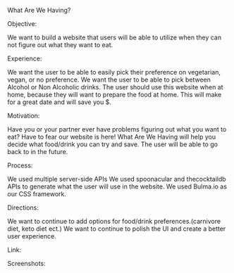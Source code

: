 What Are We Having?

Objective:

We want to build a website that users will be able to utilize when they can not 
figure out what they want to eat.

Experience:

We want the user to be able to easily pick their preference on vegetarian, vegan, or no preference.
We want the user to be able to pick between Alcohol or Non Alcoholic drinks.
The user should use this website when at home, because they will want to prepare the food at home.
This will make for a great date and will save you $.

Motivation:

Have you or your partner ever have problems figuring out what you want to eat?
Have to fear our website is here!
What Are We Having will help you decide what food/drink you can try and save. The user will be able to go back to in the future.

Process:


We used multiple server-side APIs
We used spoonacular and thecocktaildb APIs to generate what the user will use in the website.
We used Bulma.io as our CSS framework.


Directions:

We want to continue to add options for food/drink preferences.(carnivore diet, keto diet ect.)
We want to continue to polish the UI and create a better user experience.


Link:



Screenshots:
